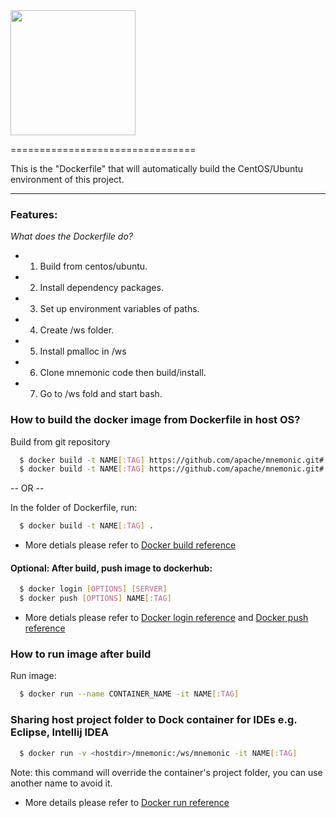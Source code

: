<img src="https://mnemonic.apache.org/img/mnemonic_logo.png" width=200 />

================================

This is the "Dockerfile" that will automatically build the CentOS/Ubuntu environment of this project.

--------------
### Features:

*What does the Dockerfile do?*

- 1. Build from centos/ubuntu.
- 2. Install dependency packages.
- 3. Set up environment variables of paths.
- 4. Create /ws folder.
- 5. Install pmalloc in /ws
- 6. Clone mnemonic code then build/install.
- 7. Go to /ws fold and start bash.

### How to build the docker image from Dockerfile in host OS?
Build from git repository

```bash
  $ docker build -t NAME[:TAG] https://github.com/apache/mnemonic.git#:docker/docker-CentOS
  $ docker build -t NAME[:TAG] https://github.com/apache/mnemonic.git#:docker/docker-Ubuntu
```

-- OR --

In the folder of Dockerfile, run:

```bash
  $ docker build -t NAME[:TAG] .
```

* More detials please refer to [Docker build reference](https://docs.docker.com/engine/reference/commandline/build/)

#### Optional: After build, push image to dockerhub:

```bash
  $ docker login [OPTIONS] [SERVER]
  $ docker push [OPTIONS] NAME[:TAG]
```

* More detials please refer to [Docker login reference](https://docs.docker.com/engine/reference/commandline/login/)
 and [Docker push reference](https://docs.docker.com/engine/reference/commandline/push/)

### How to run image after build

Run image:

```bash
  $ docker run --name CONTAINER_NAME -it NAME[:TAG]
```

### Sharing host project folder to Dock container for IDEs e.g. Eclipse, Intellij IDEA

```bash
  $ docker run -v <hostdir>/mnemonic:/ws/mnemonic -it NAME[:TAG]
```
Note: this command will override the container's project folder, you can use another name to avoid it.

 * More details please refer to [Docker run reference](https://docs.docker.com/engine/reference/run/)
